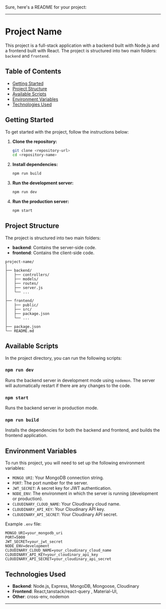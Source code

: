 Sure, here's a README for your project:

---

# Project Name

This project is a full-stack application with a backend built with Node.js and a frontend built with React. The project is structured into two main folders: `backend` and `frontend`.

## Table of Contents

- [Getting Started](#getting-started)
- [Project Structure](#project-structure)
- [Available Scripts](#available-scripts)
- [Environment Variables](#environment-variables)
- [Technologies Used](#technologies-used)

## Getting Started

To get started with the project, follow the instructions below:

1. **Clone the repository:**
   ```bash
   git clone <repository-url>
   cd <repository-name>
   ```

2. **Install dependencies:**
   ```bash
   npm run build
   ```

3. **Run the development server:**
   ```bash
   npm run dev
   ```

4. **Run the production server:**
   ```bash
   npm start
   ```

## Project Structure

The project is structured into two main folders:

- **backend**: Contains the server-side code.
- **frontend**: Contains the client-side code.

```
project-name/
│
├── backend/
│   ├── controllers/
│   ├── models/
│   ├── routes/
│   ├── server.js
│   └── ...
│
├── frontend/
│   ├── public/
│   ├── src/
│   ├── package.json
│   └── ...
│
├── package.json
└── README.md
```

## Available Scripts

In the project directory, you can run the following scripts:

### `npm run dev`

Runs the backend server in development mode using `nodemon`. The server will automatically restart if there are any changes to the code.

### `npm start`

Runs the backend server in production mode.

### `npm run build`

Installs the dependencies for both the backend and frontend, and builds the frontend application.

## Environment Variables

To run this project, you will need to set up the following environment variables:

- `MONGO_URI`: Your MongoDB connection string.
- `PORT`: The port number for the server.
- `JWT_SECRET`: A secret key for JWT authentication.
- `NODE_ENV`: The environment in which the server is running (development or production).
- `CLOUDINARY_CLOUD_NAME`: Your Cloudinary cloud name.
- `CLOUDINARY_API_KEY`: Your Cloudinary API key.
- `CLOUDINARY_API_SECRET`: Your Cloudinary API secret.

Example `.env` file:

```env
MONGO_URI=your_mongodb_uri
PORT=5000
JWT_SECRET=your_jwt_secret
NODE_ENV=development
CLOUDINARY_CLOUD_NAME=your_cloudinary_cloud_name
CLOUDINARY_API_KEY=your_cloudinary_api_key
CLOUDINARY_API_SECRET=your_cloudinary_api_secret
```

## Technologies Used

- **Backend**: Node.js, Express, MongoDB, Mongoose, Cloudinary
- **Frontend**: React,tanstack/react-query , Material-UI, 
- **Other**: cross-env, nodemon

---

